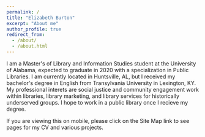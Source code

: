 ```yaml
---
permalink: /
title: "Elizabeth Burton"
excerpt: "About me"
author_profile: true
redirect_from: 
  - /about/
  - /about.html
---
```

I am a Master's of Library and Information Studies student at the University of Alabama, expected to graduate in 2020 with a specialization in Public Libraries. I am currently located in Huntsville, AL, but I received my bachelor's degree in English from Transylvania University in Lexington, KY. My professional interets are social justice and community engagement work within libraries, library marketing, and library services for historically underserved groups. I hope to work in a public library once I recieve my degree.
<br>
<p>If you are viewing this on mobile, please click on the Site Map link to see pages for my CV and various projects.</p>



